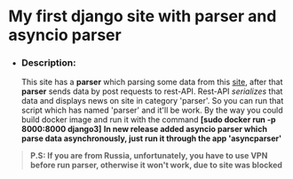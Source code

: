 # My first django site with parser and asyncio parser
+ ### Description:
    This site has a **parser** which parsing some data from this [site](https://mignews.com/), after that **parser** sends data by post requests to rest-API.
    Rest-API *serializes* that data and displays news on site in category 'parser'.
    So you can run that script which has named 'parser' and it'll be work. By the way you could build docker image and run it with the command **[sudo docker run -p 8000:8000 django3]**
    **In new release added asyncio parser which parse data asynchronously, just run it through the app 'asyncparser'**
>**P.S: If you are from Russia, unfortunately, you have to use VPN before run parser, otherwise it won't work, due to site was blocked** 